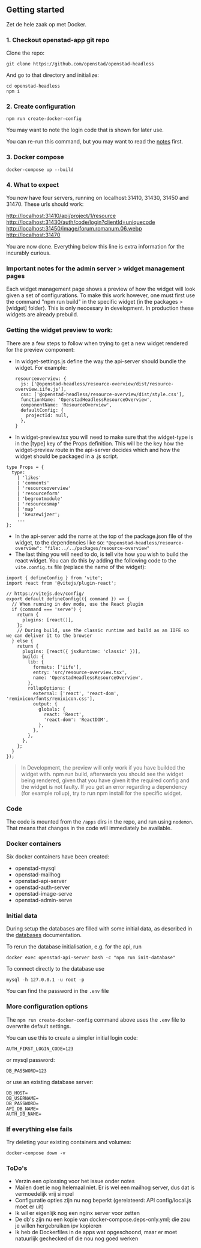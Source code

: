 ## Getting started

Zet de hele zaak op met Docker.

### 1. Checkout openstad-app git repo

Clone the repo:

```
git clone https://github.com/openstad/openstad-headless
```

And go to that directory and initialize:

```
cd openstad-headless
npm i
```

### 2. Create configuration

```
npm run create-docker-config
```

You may want to note the login code that is shown for later use.

You can re-run this command, but you may want to read the [notes](#Notes) first.

### 3. Docker compose

```
docker-compose up --build
```

### 4. What to expect

You now have four servers, running on localhost:31410, 31430, 31450 and 31470. These urls should work:

[http://localhost:31410/api/project/1/resource](http://localhost:31410/api/project/1/resource)  
[http://localhost:31430/auth/code/login?clientId=uniquecode](http://localhost:31430/auth/code/login?clientId=uniquecode)  
[http://localhost:31450/image/forum.romanum.06.webp](http://localhost:31450/image/forum.romanum.06.webp)  
[http://localhost:31470](http://localhost:31470)

You are now done. Everything below this line is extra information for the incurably curious.

### Important notes for the admin server > widget management pages
Each widget management page shows a preview of how the widget will look given a set of configurations.
To make this work however, one must first use the command "npm run build" in the specific widget (in the packages > [widget] folder). This is only neccesary in development. In production these widgets are already prebuild.

### Getting the widget preview to work:
There are a few steps to follow when trying to get a new widget rendered for the preview component:
* In widget-settings.js define the way the api-server should bundle the widget. For example:
  ```
  resourceoverview: {
    js: ['@openstad-headless/resource-overview/dist/resource-overview.iife.js'],
    css: ['@openstad-headless/resource-overview/dist/style.css'],
    functionName: 'OpenstadHeadlessResourceOverview',
    componentName: 'ResourceOverview',
    defaultConfig: {
      projectId: null,
    },
  }
  ```
* In widget-preview.tsx you will need to make sure that the widget-type is in the [type] key of the Props definition. This will be the key how the widget-preview route in the api-server decides which and how the widget should be packaged in a .js script.
```
type Props = {
  type:
    | 'likes'
    | 'comments'
    | 'resourceoverview'
    | 'resourceform'
    | 'begrootmodule'
    | 'resourcesmap'
    | 'map'
    | 'keuzewijzer';
    ...
};
```
*  In the api-server add the name at the top of the package.json file of the widget, to the dependencies like so: ``"@openstad-headless/resource-overview": "file:../../packages/resource-overview"``
*  The last thing you will need to do, is tell vite how you wish to build the react widget. You can do this by adding the following code to the ``vite.config.ts`` file (replace the name of the widget):
```
import { defineConfig } from 'vite';
import react from '@vitejs/plugin-react';

// https://vitejs.dev/config/
export default defineConfig(({ command }) => {
  // When running in dev mode, use the React plugin
  if (command === 'serve') {
    return {
      plugins: [react()],
    };
    // During build, use the classic runtime and build as an IIFE so we can deliver it to the browser
  } else {
    return {
      plugins: [react({ jsxRuntime: 'classic' })],
      build: {
        lib: {
          formats: ['iife'],
          entry: 'src/resource-overview.tsx',
          name: 'OpenstadHeadlessResourceOverview',
        },
        rollupOptions: {
          external: ['react', 'react-dom', 'remixicon/fonts/remixicon.css'],
          output: {
            globals: {
              react: 'React',
              'react-dom': 'ReactDOM',
            },
          },
        },
      },
    };
  }
});

```
> In Development, the preview will only work if you have builded the widget with. npm run build, afterwards you should see the widget being rendered, given that you have given it the required config and the widget is not faulty. If you get an error regarding a dependency (for example rollup), try to run npm install for the specific widget.

### Code

The code is mounted from the `/apps` dirs in the repo, and run using `nodemon`. That means that changes in the code will immediately be available.

### Docker containers

Six docker containers have been created:

- openstad-mysql
- openstad-mailhog
- openstad-api-server
- openstad-auth-server
- openstad-image-serve
- openstad-admin-serve

### Initial data

During setup the databases are filled with some initial data, as described in the [databases](./databases.md) documentation.

To rerun the database initialisation, e.g. for the api, run

```
docker exec openstad-api-server bash -c "npm run init-database"
```

To connect directly to the database use

```
mysql -h 127.0.0.1 -u root -p
```

You can find the password in the `.env` file

### More configuration options

The `npm run create-docker-config` command above uses the `.env` file to overwrite default settings.

You can use this to create a simpler initial login code:

```
AUTH_FIRST_LOGIN_CODE=123
```

or mysql password:

```
DB_PASSWORD=123
```

or use an existing database server:

```
DB_HOST=
DB_USERNAME=
DB_PASSWORD=
API_DB_NAME=
AUTH_DB_NAME=
```

### If everything else fails

Try deleting your existing containers and volumes:

```
docker-compose down -v
```

### ToDo's

- Verzin een oplossing voor het issue onder notes
- Mailen doet ie nog helemaal niet. Er is wel een mailhog server, dus dat is vermoedelijk vrij simpel
- Configuratie opties zijn nu nog beperkt (gerelateerd: API config/local.js moet er uit)
- Ik wil er eigenlijk nog een nginx server voor zetten
- De db's zijn nu een kopie van docker-compose.deps-only.yml; die zou je willen hergebruiken ipv kopieren
- Ik heb de Dockerfiles in de apps wat opgeschoond, maar er moet natuurlijk gechecked of die nou nog goed werken
